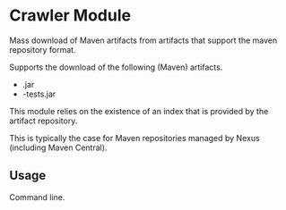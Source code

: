 # Crawler Module

Mass download of Maven artifacts from artifacts that support the maven repository format.

Supports the download of the following (Maven) artifacts.

* .jar
* -tests.jar

This module relies on the existence of an index that is provided by the artifact repository.

This is typically the case for Maven repositories managed by Nexus (including Maven Central).

## Usage

Command line.